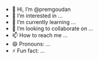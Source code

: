 - 👋 Hi, I’m @premgoudan
- 👀 I’m interested in ...
- 🌱 I’m currently learning ...
- 💞️ I’m looking to collaborate on ...
- 📫 How to reach me ...
- 😄 Pronouns: ...
- ⚡ Fun fact: ...

<!---
premgoudan/premgoudan is a ✨ special ✨ repository because its `README.md` (this file) appears on your GitHub profile.
You can click the Preview link to take a look at your changes.
--->
